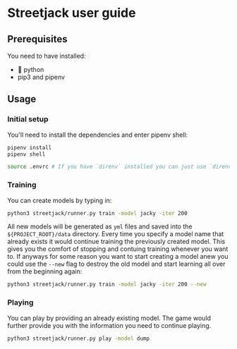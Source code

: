 # Streetjack user guide

## Prerequisites

You need to have installed:

- :snake: python
- pip3 and pipenv

## Usage

### Initial setup

You'll need to install the dependencies and enter pipenv shell:

```bash
pipenv install
pipenv shell

source .envrc # If you have `direnv` installed you can just use `direnv allow`
```

### Training

You can create models by typing in:

```bash
python3 streetjack/runner.py train -model jacky -iter 200
```

All new models will be generated as `yml` files and saved into the `${PROJECT_ROOT}/data` directory. Every time you specify a model name that already exists it would continue training the previously created model. This gives you the comfort of stopping and contuing training whenever you want to. If anyways for some reason you want to start creating a model anew you could use the `--new` flag to destroy the old model and start learning all over from the beginning again:

```bash
python3 streetjack/runner.py train -model jacky -iter 200 --new
```

### Playing

You can play by providing an already existing model. The game would further provide you with the information you need to continue playing.

```bash
python3 streetjack/runner.py play -model dump
```
